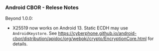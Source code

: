### Android CBOR - Relese Notes

Beyond 1.0.0:
- X25519 now works on Android 13.  Static ECDH may use <code>AndroidKeystore</code>. See
https://cyberphone.github.io/android-cbor/distribution/apidoc/org/webpki/crypto/EncryptionCore.html
for details.
